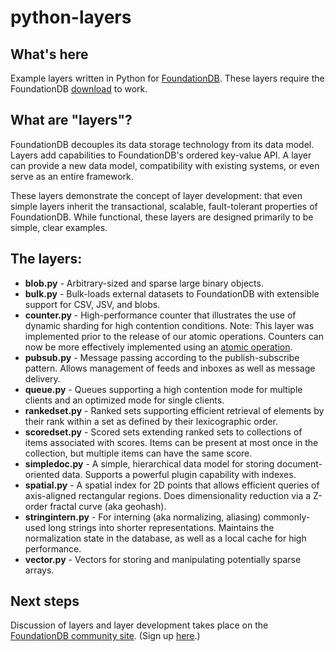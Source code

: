 python-layers
=============

What's here
-----------

Example layers written in Python for [FoundationDB](https://foundationdb.com). These layers require the FoundationDB [download](https://foundationdb.com/get) to work.

What are "layers"?
------------------

FoundationDB decouples its data storage technology from its data model. Layers add capabilities to FoundationDB's ordered key-value API. A layer can provide a new data model, compatibility with existing systems, or even serve as an entire framework.

These layers demonstrate the concept of layer development: that even simple layers inherit the transactional, scalable, fault-tolerant properties of FoundationDB. While functional, these layers are designed primarily to be simple, clear examples.

The layers:
-----------

 * **blob.py** - Arbitrary-sized and sparse large binary objects.
 * **bulk.py** - Bulk-loads external datasets to FoundationDB with extensible support for CSV, JSV, and blobs.
 * **counter.py** - High-performance counter that illustrates the use of dynamic sharding for high contention conditions. Note: This layer was implemented prior to the release of our atomic operations. Counters can now be more effectively implemented using an [atomic operation](https://foundationdb.com/documentation/api-python.html#atomic-operations).
 * **pubsub.py** - Message passing according to the publish-subscribe pattern. Allows management of feeds and inboxes as well as message delivery.
 * **queue.py** - Queues supporting a high contention mode for multiple clients and an optimized mode for single clients.
 * **rankedset.py** - Ranked sets supporting efficient retrieval of elements by their rank within a set as defined by their lexicographic order.
 * **scoredset.py** - Scored sets extending ranked sets to collections of items associated with scores. Items can be present at most once in the collection, but multiple items can have the same score.
 * **simpledoc.py** - A simple, hierarchical data model for storing document-oriented data. Supports a powerful plugin capability with indexes.
 * **spatial.py** - A spatial index for 2D points that allows efficient queries of axis-aligned rectangular regions. Does dimensionality reduction via a Z-order fractal curve (aka geohash).
 * **stringintern.py** - For interning (aka normalizing, aliasing) commonly-used long strings into shorter representations. Maintains the normalization state in the database, as well as a local cache for high performance.
 * **vector.py** - Vectors for storing and manipulating potentially sparse arrays.

Next steps
----------

Discussion of layers and layer development takes place on the [FoundationDB community site](http://community.foundationdb.com). (Sign up [here](https://foundationdb.com).)
